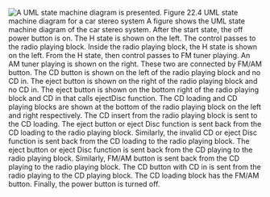 ![A UML state machine diagram is presented.](graphics/22fig04.jpg) Figure 22.4 UML state machine diagram for a car stereo system A figure shows the UML state machine diagram of the car stereo system. After the start state, the off power button is on. The H state is shown on the left. The control passes to the radio playing block. Inside the radio playing block, the H state is shown on the left. From the H state, then control passes to FM tuner playing. An AM tuner playing is shown on the right. These two are connected by FM/AM button. The CD button is shown on the left of the radio playing block and no CD in. The eject button is shown on the right of the radio playing block and no CD in. The eject button is shown on the bottom right of the radio playing block and CD in that calls ejectDisc function. The CD loading and CD playing blocks are shown at the bottom of the radio playing block on the left and right respectively. The CD insert from the radio playing block is sent to the CD loading. The eject button or eject Disc function is sent back from the CD loading to the radio playing block. Similarly, the invalid CD or eject Disc function is sent back from the CD loading to the radio playing block. The eject button or eject Disc function is sent back from the CD playing to the radio playing block. Similarly, FM/AM button is sent back from the CD playing to the radio playing block. The CD button with CD in is sent from the radio playing to the CD playing block. The CD loading block has the FM/AM button. Finally, the power button is turned off.